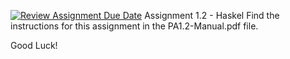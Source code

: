 [![Review Assignment Due Date](https://classroom.github.com/assets/deadline-readme-button-24ddc0f5d75046c5622901739e7c5dd533143b0c8e959d652212380cedb1ea36.svg)](https://classroom.github.com/a/B07GAeRi)
Assignment 1.2 - Haskel
Find the instructions for this assignment in the PA1.2-Manual.pdf file.

Good Luck!
